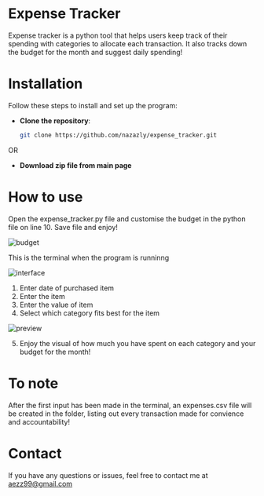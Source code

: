 # Expense Tracker
Expense tracker is a python tool that helps users keep track of their spending with categories to allocate each transaction. It also tracks down the budget for the month and suggest daily spending!

# Installation
Follow these steps to install and set up the program:

- **Clone the repository**:

    ```bash
    git clone https://github.com/nazazly/expense_tracker.git
    ```
OR

- **Download zip file from main page**


# How to use
Open the expense_tracker.py file and customise the budget in the python file on line 10. Save file and enjoy!

![budget](https://github.com/nazazly/expense_tracker/assets/134792092/b22500f0-0c71-4094-b50a-69041188e218)

This is the terminal when the program is runninng

![interface](https://github.com/nazazly/expense_tracker/assets/134792092/cb9be978-d941-4d95-bfc3-560eab9b33be)

1. Enter date of purchased item
2. Enter the item
3. Enter the value of item
4. Select which category fits best for the item

![preview](https://github.com/nazazly/expense_tracker/assets/134792092/ecc6f1f8-1294-48d4-8981-01812bb9036a)

5. Enjoy the visual of how much you have spent on each category and your budget for the month!

# To note
After the first input has been made in the terminal, an expenses.csv file will be created in the folder, listing out every transaction made for convience and accountability!

# Contact
If you have any questions or issues, feel free to contact me at aezz99@gmail.com
